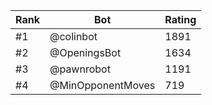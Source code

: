 Rank|Bot|Rating
---|---|---
#1|@colinbot|1891
#2|@OpeningsBot|1634
#3|@pawnrobot|1191
#4|@MinOpponentMoves|719
